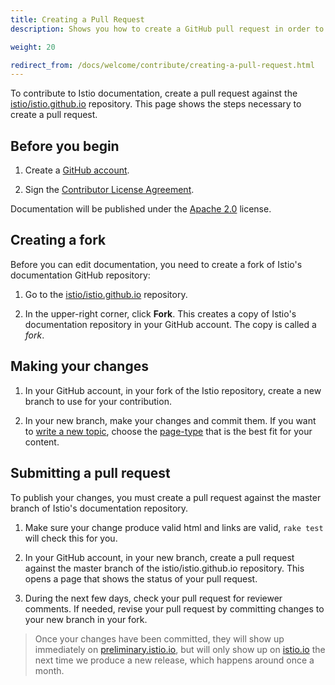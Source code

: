 ```yaml
---
title: Creating a Pull Request
description: Shows you how to create a GitHub pull request in order to submit your docs for approval.

weight: 20

redirect_from: /docs/welcome/contribute/creating-a-pull-request.html
---
```


To contribute to Istio documentation, create a pull request against the
[istio/istio.github.io](https://github.com/istio/istio.github.io)
repository. This page shows the steps necessary to create a pull request.

## Before you begin

1. Create a [GitHub account](https://github.com).

1. Sign the [Contributor License Agreement](https://github.com/istio/community/blob/master/CONTRIBUTING.md#contributor-license-agreements).

Documentation will be published under the [Apache 2.0](https://github.com/istio/istio.github.io/blob/master/LICENSE) license.

## Creating a fork

Before you can edit documentation, you need to create a fork of Istio's documentation GitHub repository:

1. Go to the
[istio/istio.github.io](https://github.com/istio/istio.github.io)
repository.

1. In the upper-right corner, click **Fork**. This creates a copy of Istio's
documentation repository in your GitHub account. The copy is called a *fork*.

## Making your changes

1. In your GitHub account, in your fork of the Istio repository, create
a new branch to use for your contribution.

1. In your new branch, make your changes and commit them. If you want to
[write a new topic](./writing-a-new-topic.html),
choose the [page-type](./writing-a-new-topic.html#choosing-a-page-type)
that is the best fit for your content.

## Submitting a pull request

To publish your changes, you must create a pull request against the master branch of Istio's
documentation repository.

1. Make sure your change produce valid html and links are valid, `rake test`
will check this for you.

1. In your GitHub account, in your new branch, create a pull request
against the master branch of the istio/istio.github.io
repository. This opens a page that shows the status of your pull request.

1. During the next few days, check your pull request for reviewer comments.
If needed, revise your pull request by committing changes to your
new branch in your fork.

> Once your changes have been committed, they will show up immediately on [preliminary.istio.io](https://preliminary.istio.io), but
will only show up on [istio.io](http://istio.io) the next time we produce a new release, which happens around once a month.
